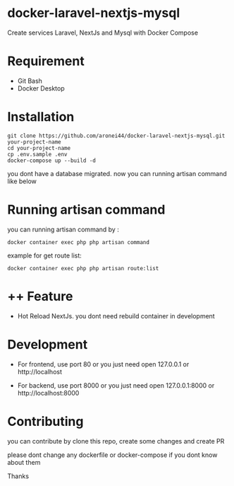 # docker-laravel-nextjs-mysql
Create services Laravel, NextJs and Mysql with Docker Compose

# Requirement

- Git Bash
- Docker Desktop

# Installation

```
git clone https://github.com/aronei44/docker-laravel-nextjs-mysql.git your-project-name
cd your-project-name
cp .env.sample .env
docker-compose up --build -d
```

you dont have a database migrated. now you can running artisan command like below

# Running artisan command

you can running artisan command by :

```
docker container exec php php artisan command
```

example for get route list:

```
docker container exec php php artisan route:list
```

# ++ Feature

- Hot Reload NextJs. you dont need rebuild container in development

# Development

- For frontend, use port 80 or you just need open 127.0.0.1 or http://localhost

- For backend, use port 8000 or you just need open 127.0.0.1:8000 or http://localhost:8000



# Contributing

you can contribute by clone this repo, create some changes and create PR

please dont change any dockerfile or docker-compose if you dont know about them

Thanks
